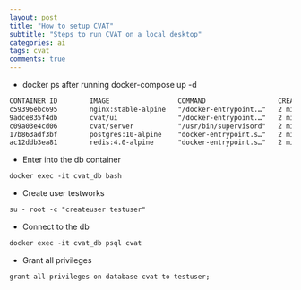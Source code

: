 ```yaml
---
layout: post
title: "How to setup CVAT"
subtitle: "Steps to run CVAT on a local desktop"
categories: ai
tags: cvat
comments: true
---
```


* docker ps after running docker-compose up -d
```markdown
CONTAINER ID        IMAGE                 COMMAND                  CREATED             STATUS              PORTS                  NAMES
c59396ebc695        nginx:stable-alpine   "/docker-entrypoint.…"   2 minutes ago       Up 2 minutes        0.0.0.0:8080->80/tcp   cvat_proxy
9adce835f4db        cvat/ui               "/docker-entrypoint.…"   2 minutes ago       Up 2 minutes        80/tcp                 cvat_ui
c09a03e4cd06        cvat/server           "/usr/bin/supervisord"   2 minutes ago       Up 2 minutes        8080/tcp, 8443/tcp     cvat
17b863adf3bf        postgres:10-alpine    "docker-entrypoint.s…"   2 minutes ago       Up 2 minutes        5432/tcp               cvat_db
ac12ddb3ea81        redis:4.0-alpine      "docker-entrypoint.s…"   2 minutes ago       Up 2 minutes        6379/tcp               cvat_redis
```

* Enter into the db container
```markdown
docker exec -it cvat_db bash
```

* Create user testworks
```markdown
su - root -c "createuser testuser"
```

* Connect to the db
```markdown
docker exec -it cvat_db psql cvat
```

* Grant all privileges 
```markdown
grant all privileges on database cvat to testuser;
```
